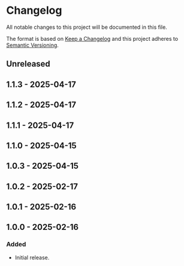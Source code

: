 # Changelog

All notable changes to this project will be documented in this file.

The format is based on [Keep a Changelog](http://keepachangelog.com/)
and this project adheres to [Semantic Versioning](http://semver.org/).

## Unreleased

## 1.1.3 - 2025-04-17

## 1.1.2 - 2025-04-17

## 1.1.1 - 2025-04-17

## 1.1.0 - 2025-04-15

## 1.0.3 - 2025-04-15

## 1.0.2 - 2025-02-17

## 1.0.1 - 2025-02-16

## 1.0.0 - 2025-02-16
### Added
- Initial release.
